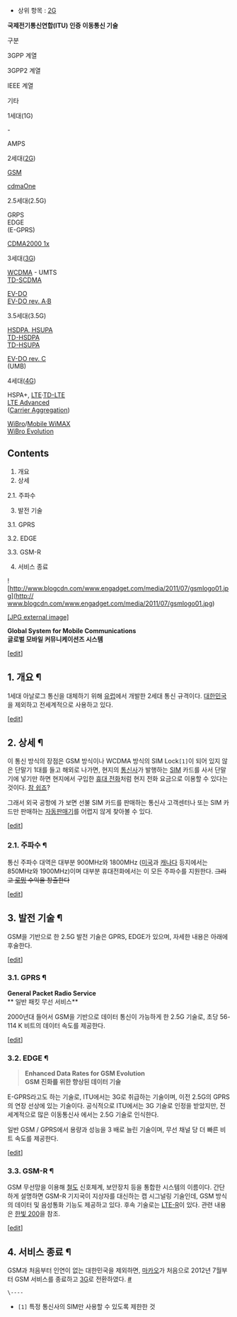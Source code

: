   * 상위 항목 : [2G](2G.md)

**국제전기통신연합(ITU) 인증 이동통신 기술**

구분

3GPP 계열

3GPP2 계열

IEEE 계열

기타

1세대(1G)

\-

AMPS

2세대([2G](2G.md))

[GSM](GSM.md)

[cdmaOne](CDMA.md)

2.5세대(2.5G)

GRPS  
EDGE  
(E-GPRS)

[CDMA2000 1x](CDMA2000.md)

3세대([3G](3G.md))

[WCDMA](WCDMA.md) \- UMTS  
[TD-SCDMA](TD-SCDMA.md)

[EV-DO](CDMA2000.md)  
[EV-DO rev. A·B](CDMA2000.md)

3.5세대(3.5G)

[HSDPA, HSUPA](WCDMA.md)  
[TD-HSDPA](TD-SCDMA#s-4.1.md)  
[TD-HSUPA](TD-SCDMA#s-4.2.md)

[EV-DO rev. C](CDMA2000.md)  
(UMB)

4세대([4G](4G.md))

HSPA+, [LTE](LTE.md)·[TD-LTE](TD-LTE.md)  
[LTE Advanced](LTE%20Advanced.md)  
([Carrier Aggregation](Carrier%20Aggregation.md))

[WiBro](WiBro.md)/[Mobile WiMAX](Mobile%20WiMAX.md)  
[WiBro Evolution](WiBro%20Evolution.md)

  

## Contents

    

1. 개요 
2. 상세 
    

2.1. 주파수

3. 발전 기술 
    

3.1. GPRS

3.2. EDGE

3.3. GSM-R

4. 서비스 종료 

![http://www.blogcdn.com/www.engadget.com/media/2011/07/gsmlogo01.jpg](http://
www.blogcdn.com/www.engadget.com/media/2011/07/gsmlogo01.jpg)

[[JPG external
image]](http://www.blogcdn.com/www.engadget.com/media/2011/07/gsmlogo01.jpg)

**Global System for Mobile Communications**  
**글로벌 모바일 커뮤니케이션즈 시스템**

[[edit](http://rigvedawiki.net/r1/wiki.php/GSM?action=edit&section=1)]

## 1. 개요 ¶

1세대 아날로그 통신을 대체하기 위해 [유럽](%EC%9C%A0%EB%9F%BD.md)에서 개발한 2세대 통신 규격이다.
[대한민국](%EB%8C%80%ED%95%9C%EB%AF%BC%EA%B5%AD.md)을 제외하고 전세계적으로 사용하고 있다.

[[edit](http://rigvedawiki.net/r1/wiki.php/GSM?action=edit&section=2)]

## 2. 상세 ¶

이 통신 방식의 장점은 GSM 방식이나 WCDMA 방식의 SIM Lock`[1]`이 되어 있지 않은 단말기 1대를 들고 해외로 나가면,
현지의 [통신사](%ED%86%B5%EC%8B%A0%EC%82%AC.md)가 발행하는 [SIM](SIM.md) 카드를 사서
단말기에 넣기만 하면 현지에서 구입한 [휴대 전화](%ED%9C%B4%EB%8C%80%20%EC%A0%84%ED%99%94.md)처럼
현지 전화 요금으로 이용할 수 있다는 것이다. [참 쉽죠](%EC%B0%B8%20%EC%89%BD%EC%A3%A0.md)?

  

그래서 외국 공항에 가 보면 선불 SIM 카드를 판매하는 통신사 고객센터나 또는 SIM 카드만 판매하는
[자동판매기](%EC%9E%90%EB%8F%99%ED%8C%90%EB%A7%A4%EA%B8%B0.md)를 어렵지 않게 찾아볼 수 있다.

  

[[edit](http://rigvedawiki.net/r1/wiki.php/GSM?action=edit&section=3)]

### 2.1. 주파수 ¶

통신 주파수 대역은 대부분 900MHz와 1800MHz ([미국](%EB%AF%B8%EA%B5%AD.md)과
[캐나다](%EC%BA%90%EB%82%98%EB%8B%A4.md) 등지에서는 850MHz와 1900MHz)이며 대부분 휴대전화에서는
이 모든 주파수를 지원한다. <del>그리고 [로밍](%EB%A1%9C%EB%B0%8D.md) 수익을 창출한다</del>

  

[[edit](http://rigvedawiki.net/r1/wiki.php/GSM?action=edit&section=4)]

## 3. 발전 기술 ¶

GSM을 기반으로 한 2.5G 발전 기술은 GPRS, EDGE가 있으며, 자세한 내용은 아래에 후술한다.

  

[[edit](http://rigvedawiki.net/r1/wiki.php/GSM?action=edit&section=5)]

### 3.1. GPRS ¶

**General Packet Radio Service**  
** 일반 패킷 무선 서비스**

  

2000년대 들어서 GSM을 기반으로 데이터 통신이 가능하게 한 2.5G 기술로, 초당 56-114 K 비트의 데이터 속도를 제공한다.

  

[[edit](http://rigvedawiki.net/r1/wiki.php/GSM?action=edit&section=6)]

### 3.2. EDGE ¶

> **Enhanced Data Rates for GSM Evolution**  
**GSM 진화를 위한 향상된 데이터 기술**

  
E-GPRS라고도 하는 기술로, ITU에서는 3G로 취급하는 기술이며, 이전 2.5G의 GPRS의 연장 선상에 있는 기술이다. 공식적으로
ITU에서는 3G 기술로 인정을 받았지만, 전 세계적으로 많은 이동통신사 에서는 2.5G 기술로 인식한다.

  

일반 GSM / GPRS에서 용량과 성능을 3 배로 늘린 기술이며, 무선 채널 당 더 빠른 비트 속도를 제공한다.

  

[[edit](http://rigvedawiki.net/r1/wiki.php/GSM?action=edit&section=7)]

### 3.3. GSM-R ¶

GSM 무선망을 이용해 [철도](%EC%B2%A0%EB%8F%84.md) 신호체계, 보안장치 등을 통합한 시스템의 이름이다. 간단하게
설명하면 GSM-R 기지국이 지상자를 대신하는 캡 시그널링 기술인데, GSM 방식의 데이터 및 음성통화 기능도 제공하고 있다. 후속 기술로는
[LTE-R](LTE.md)이 있다. 관련 내용은 [한빛 200](%ED%95%9C%EB%B9%9B%20200.md)을 참조.

  

[[edit](http://rigvedawiki.net/r1/wiki.php/GSM?action=edit&section=8)]

## 4. 서비스 종료 ¶

GSM과 처음부터 인연이 없는 대한민국을 제외하면, [마카오](%EB%A7%88%EC%B9%B4%EC%98%A4.md)가 처음으로
2012년 7월부터 GSM 서비스를 종료하고 [3G](3G.md)로 전환하였다.
[#](http://www.dsrt.gov.mo/eng/News/promotion/index.html)

`\----`

  * `[1]` 특정 통신사의 SIM만 사용할 수 있도록 제한한 것

